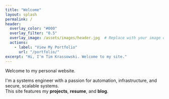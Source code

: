 ```yaml
---
title: "Welcome"
layout: splash
permalink: /
header:
  overlay_color: "#000"
  overlay_filter: "0.5"
  overlay_image: /assets/images/header.jpg  # Replace with your image or remove
  actions:
    - label: "View My Portfolio"
      url: "/portfolio/"
excerpt: "Hi, I'm Tim Krassowski. Welcome to my site."
---
```


Welcome to my personal website.

I'm a systems engineer with a passion for automation, infrastructure, and secure, scalable systems.  
This site features my **projects**, **resume**, and **blog**.

